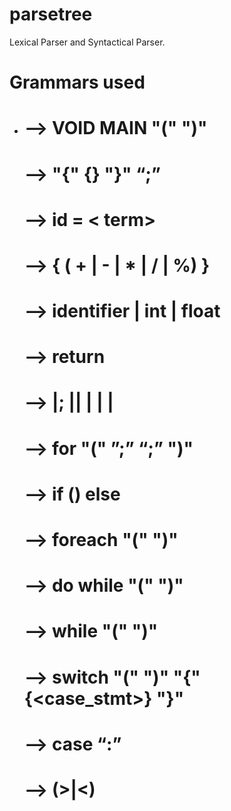 # parsetree

Lexical Parser and Syntactical Parser.

# Grammars used
- # <program> --> VOID MAIN "(" ")" <block>
  # <block> --> "{" {<statement>} "}" “;”
  # <assign> --> id = < term>
  # <term> --> <factor> { ( + | - | * | / | %) <factor> }
  # <factor> --> identifier | int | float 
  # <returnstmt> --> return <factor>
  # <statement> --> <ifstmt>  <assign> |<return>; |<forstmt>| <foreachstmt>| <dowhilestmt>| <whilestmt> | <switchstmt>
  # <forstmt> --> for "(" <ID>”;” <boolstmt> “;”  <assign> ")" <block>
  # <ifstmt> --> if (<boolstmt>) <block> else <block>
  # <foreachstmt> --> foreach "(" <id>  <id>")" <block>
  # <dowhilestmt> --> do <block> while "(" <boolstmt> ")"
  # <whilestmt> --> while "(" <boolstmt> ")" <block>
  # <switchstmt> --> switch "(" <id>")"  "{"  {<case_stmt>}  "}" 
  # <casestmt> --> case <factor>  “:” <block>
  # <boolstmt> --> <factor> (>|<) <factor>
